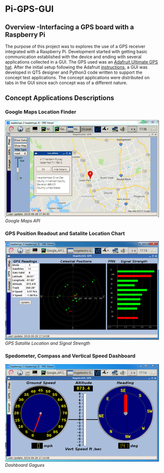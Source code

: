 # Pi-GPS-GUI
## Overview -Interfacing a GPS board with a Raspberry Pi
The purpose of this project was to explores the use of a GPS receiver integrated with a Raspberry Pi. Development started with getting basic communication established with the device and ending with several applications collected in a GUI. The GPS used was an <a href="https://learn.adafruit.com/adafruit-ultimate-gps-hat-for-raspberry-pi/overview">Adafruit Ultimate GPS hat</a>. After the initial setup following the Adafruit [instructions](DOC/adafruit-ultimate-gps-hat-for-raspberry-pi.pdf), a GUI was developed in QT5 designer and Python3 code written to support the concept test applications. The concept applications were distributed on tabs in the GUI since each concept was of a different nature.
## Concept Applications Descriptions


### Google Maps Location Finder

![Screenshot1](/IMG/Tab1_Screenshot6in.png)*Google Maps API*


### GPS Position Readout and Satalite Location Chart

![Screenshot2](/IMG/Tab2_Screenshot6in.png)*GPS Satalite Location and Signal Strength*


### Spedometer, Compass and Vertical Speed Dashboard

![Screenshot3](/IMG/Tab3_Screenshot6in.png)*Dashboard Gagues*

